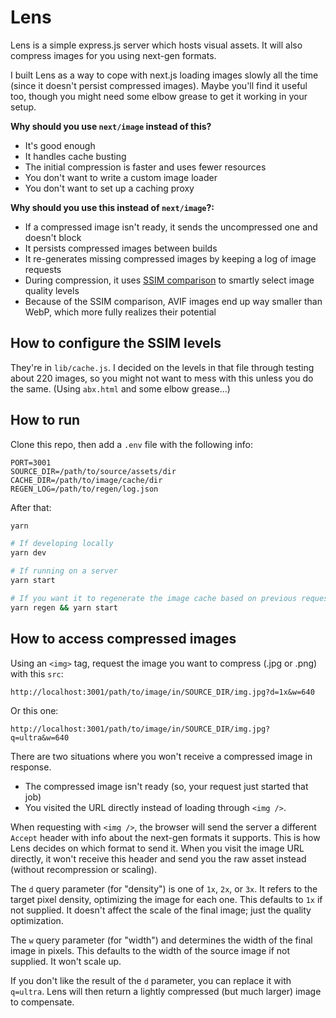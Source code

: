 # Lens

Lens is a simple express.js server which hosts visual assets. It will also compress images for you using next-gen formats.

I built Lens as a way to cope with next.js loading images slowly all the time (since it doesn't persist compressed images). Maybe you'll find it useful too, though you might need some elbow grease to get it working in your setup.

**Why should you use `next/image` instead of this?**

- It's good enough
- It handles cache busting
- The initial compression is faster and uses fewer resources
- You don't want to write a custom image loader
- You don't want to set up a caching proxy

**Why should you use this instead of `next/image`?:**

- If a compressed image isn't ready, it sends the uncompressed one and doesn't block
- It persists compressed images between builds
- It re-generates missing compressed images by keeping a log of image requests
- During compression, it uses [SSIM comparison](https://en.wikipedia.org/wiki/Structural_similarity) to smartly select image quality levels
- Because of the SSIM comparison, AVIF images end up way smaller than WebP, which more fully realizes their potential

## How to configure the SSIM levels

They're in `lib/cache.js`. I decided on the levels in that file through testing about 220 images, so you might not want to mess with this unless you do the same. (Using `abx.html` and some elbow grease...)

## How to run

Clone this repo, then add a `.env` file with the following info:

```
PORT=3001
SOURCE_DIR=/path/to/source/assets/dir
CACHE_DIR=/path/to/image/cache/dir
REGEN_LOG=/path/to/regen/log.json
```

After that:

```zsh
yarn

# If developing locally
yarn dev

# If running on a server
yarn start

# If you want it to regenerate the image cache based on previous requests
yarn regen && yarn start
```

## How to access compressed images

Using an `<img>` tag, request the image you want to compress (.jpg or .png) with this `src`:

`http://localhost:3001/path/to/image/in/SOURCE_DIR/img.jpg?d=1x&w=640`

Or this one:

`http://localhost:3001/path/to/image/in/SOURCE_DIR/img.jpg?q=ultra&w=640`

There are two situations where you won't receive a compressed image in response.

- The compressed image isn't ready (so, your request just started that job)
- You visited the URL directly instead of loading through `<img />`.

When requesting with `<img />`, the browser will send the server a different `Accept` header with info about the next-gen formats it supports. This is how Lens decides on which format to send it. When you visit the image URL directly, it won't receive this header and send you the raw asset instead (without recompression or scaling).

The `d` query parameter (for "density") is one of `1x`, `2x`, or `3x`. It refers to the target pixel density, optimizing the image for each one. This defaults to `1x` if not supplied. It doesn't affect the scale of the final image; just the quality optimization.

The `w` query parameter (for "width") and determines the width of the final image in pixels. This defaults to the width of the source image if not supplied. It won't scale up.

If you don't like the result of the `d` parameter, you can replace it with `q=ultra`. Lens will then return a lightly compressed (but much larger) image to compensate.
